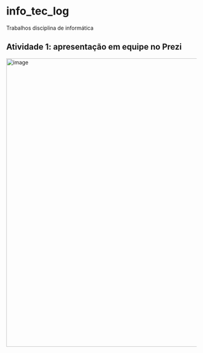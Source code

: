 # info_tec_log
Trabalhos disciplina de informática
## Atividade 1: apresentação em equipe no Prezi
<img width="1477" height="762" alt="image" src="https://github.com/user-attachments/assets/19b0c974-2dd9-4c76-95be-9c599566e1df" />
